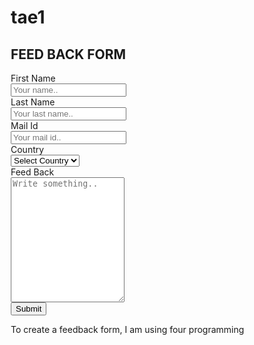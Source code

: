 # tae1
<!DOCTYPE html>    
<html>    
<head>    
<meta name="viewport" content="width=device-width, initial-scale=1">    
<style>    
* {    
  box-sizing: border-box;    
}    
    
input[type=text], select, textarea {    
  width: 100%;    
  padding: 12px;    
  border: 1px solid rgb(70, 68, 68);    
  border-radius: 4px;    
  resize: vertical;    
}    
input[type=email], select, textarea {    
  width: 100%;    
  padding: 12px;    
  border: 1px solid rgb(70, 68, 68);    
  border-radius: 4px;    
  resize: vertical;    
}    
    
label {    
  padding: 12px 12px 12px 0;    
  display: inline-block;    
}    
    
input[type=submit] {    
  background-color: rgb(37, 116, 161);    
  color: white;    
  padding: 12px 20px;    
  border: none;    
  border-radius: 4px;    
  cursor: pointer;    
  float: right;    
}    
    
input[type=submit]:hover {    
  background-color: #45a049;    
}    
    
.container {    
  border-radius: 5px;    
  background-color: #f2f2f2;    
  padding: 20px;    
}    
    
.col-25 {    
  float: left;    
  width: 25%;    
  margin-top: 6px;    
}    
    
.col-75 {    
  float: left;    
  width: 75%;    
  margin-top: 6px;    
}    
    
/* Clear floats after the columns */    
.row:after {    
  content: "";    
  display: table;    
  clear: both;    
}    
    
/* Responsive layout - when the screen is less than 600px wide, make the two columns stack on top of each other instead of next to each other */    
</style>    
</head>    
<body>    
<h2>FEED BACK FORM</h2>    
<div class="container">    
  <form>    
    <div class="row">    
      <div class="col-25">    
        <label for="fname">First Name</label>    
      </div>    
      <div class="col-75">    
        <input type="text" id="fname" name="firstname" placeholder="Your name..">    
      </div>    
    </div>    
    <div class="row">    
      <div class="col-25">    
        <label for="lname">Last Name</label>    
      </div>    
      <div class="col-75">    
        <input type="text" id="lname" name="lastname" placeholder="Your last name..">    
      </div>    
    </div>    
    <div class="row">    
        <div class="col-25">    
          <label for="email">Mail Id</label>    
        </div>    
        <div class="col-75">    
          <input type="email" id="email" name="mailid" placeholder="Your mail id..">    
        </div>    
      </div>    
    <div class="row">    
      <div class="col-25">    
        <label for="country">Country</label>    
      </div>    
      <div class="col-75">    
        <select id="country" name="country">    
            <option value="none">Select Country</option>    
          <option value="australia">Australia</option>    
          <option value="canada">Canada</option>    
          <option value="usa">USA</option>    
          <option value="russia">Russia</option>    
          <option value="japan">Japan</option>    
          <option value="india">India</option>    
          <option value="china">China</option>    
        </select>    
      </div>    
    </div>    
    <div class="row">    
      <div class="col-25">    
        <label for="feed_back">Feed Back</label>    
      </div>    
      <div class="col-75">    
        <textarea id="subject" name="subject" placeholder="Write something.." style="height:200px"></textarea>    
      </div>    
    </div>    
    <div class="row">    
      <input type="submit" value="Submit">    
    </div>    
  </form>    
</div>    
    
</body>    
</html>    
To create a feedback form, I am using four programming 
